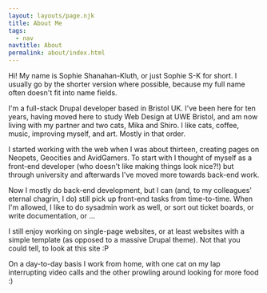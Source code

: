 ```yaml
---
layout: layouts/page.njk
title: About Me
tags:
  - nav
navtitle: About
permalink: about/index.html
---
```


Hi! My name is Sophie Shanahan-Kluth, or just Sophie S-K for short. I usually go by the shorter version where possible, because my full name often doesn't fit into name fields.

I'm a full-stack Drupal developer based in Bristol UK. I've been here for ten years, having moved here to study Web Design at UWE Bristol, and am now living with my partner and two cats, Mika and Shiro. I like cats, coffee, music, improving myself, and art. Mostly in that order.

I started working with the web when I was about thirteen, creating pages on Neopets, Geocities and AvidGamers. To start with I thought of myself as a front-end developer (who doesn't like making things look nice?!) but through university and afterwards I've moved more towards back-end work.

Now I mostly do back-end development, but I can (and, to my colleagues' eternal chagrin, I do) still pick up front-end tasks from time-to-time. When I'm allowed, I like to do sysadmin work as well, or sort out ticket boards, or write documentation, or ...

I still enjoy working on single-page websites, or at least websites with a simple template (as opposed to a massive Drupal theme). Not that you could tell, to look at this site :P

On a day-to-day basis I work from home, with one cat on my lap interrupting video calls and the other prowling around looking for more food :)

